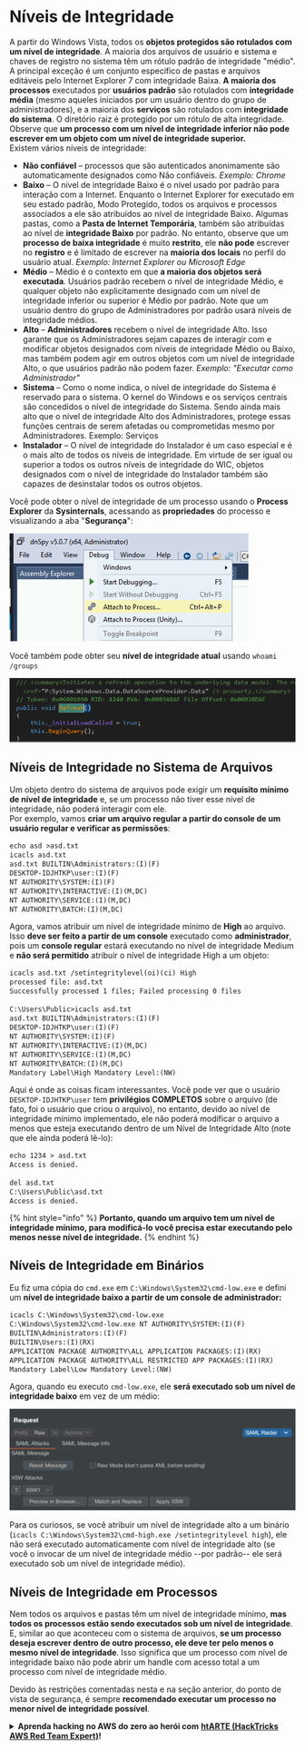 # Níveis de Integridade

A partir do Windows Vista, todos os **objetos protegidos são rotulados com um nível de integridade**. A maioria dos arquivos de usuário e sistema e chaves de registro no sistema têm um rótulo padrão de integridade "médio". A principal exceção é um conjunto específico de pastas e arquivos editáveis pelo Internet Explorer 7 com integridade Baixa. **A maioria dos processos** executados por **usuários padrão** são rotulados com **integridade média** (mesmo aqueles iniciados por um usuário dentro do grupo de administradores), e a maioria dos **serviços** são rotulados com **integridade do sistema**. O diretório raiz é protegido por um rótulo de alta integridade.\
Observe que **um processo com um nível de integridade inferior não pode escrever em um objeto com um nível de integridade superior.**\
Existem vários níveis de integridade:

* **Não confiável** – processos que são autenticados anonimamente são automaticamente designados como Não confiáveis. _Exemplo: Chrome_
* **Baixo** – O nível de integridade Baixo é o nível usado por padrão para interação com a Internet. Enquanto o Internet Explorer for executado em seu estado padrão, Modo Protegido, todos os arquivos e processos associados a ele são atribuídos ao nível de integridade Baixo. Algumas pastas, como a **Pasta de Internet Temporária**, também são atribuídas ao nível de **integridade Baixo** por padrão. No entanto, observe que um **processo de baixa integridade** é muito **restrito**, ele **não pode** escrever no **registro** e é limitado de escrever na **maioria dos locais** no perfil do usuário atual.  _Exemplo: Internet Explorer ou Microsoft Edge_
* **Médio** – Médio é o contexto em que **a maioria dos objetos será executada**. Usuários padrão recebem o nível de integridade Médio, e qualquer objeto não explicitamente designado com um nível de integridade inferior ou superior é Médio por padrão. Note que um usuário dentro do grupo de Administradores por padrão usará níveis de integridade médios.
* **Alto** – **Administradores** recebem o nível de integridade Alto. Isso garante que os Administradores sejam capazes de interagir com e modificar objetos designados com níveis de integridade Médio ou Baixo, mas também podem agir em outros objetos com um nível de integridade Alto, o que usuários padrão não podem fazer. _Exemplo: "Executar como Administrador"_
* **Sistema** – Como o nome indica, o nível de integridade do Sistema é reservado para o sistema. O kernel do Windows e os serviços centrais são concedidos o nível de integridade do Sistema. Sendo ainda mais alto que o nível de integridade Alto dos Administradores, protege essas funções centrais de serem afetadas ou comprometidas mesmo por Administradores. Exemplo: Serviços
* **Instalador** – O nível de integridade do Instalador é um caso especial e é o mais alto de todos os níveis de integridade. Em virtude de ser igual ou superior a todos os outros níveis de integridade do WIC, objetos designados com o nível de integridade do Instalador também são capazes de desinstalar todos os outros objetos.

Você pode obter o nível de integridade de um processo usando o **Process Explorer** da **Sysinternals**, acessando as **propriedades** do processo e visualizando a aba "**Segurança**":

![](<../../.gitbook/assets/image (318).png>)

Você também pode obter seu **nível de integridade atual** usando `whoami /groups`

![](<../../.gitbook/assets/image (319).png>)

## Níveis de Integridade no Sistema de Arquivos

Um objeto dentro do sistema de arquivos pode exigir um **requisito mínimo de nível de integridade** e, se um processo não tiver esse nível de integridade, não poderá interagir com ele.\
Por exemplo, vamos **criar um arquivo regular a partir do console de um usuário regular e verificar as permissões**:
```
echo asd >asd.txt
icacls asd.txt
asd.txt BUILTIN\Administrators:(I)(F)
DESKTOP-IDJHTKP\user:(I)(F)
NT AUTHORITY\SYSTEM:(I)(F)
NT AUTHORITY\INTERACTIVE:(I)(M,DC)
NT AUTHORITY\SERVICE:(I)(M,DC)
NT AUTHORITY\BATCH:(I)(M,DC)
```
Agora, vamos atribuir um nível de integridade mínimo de **High** ao arquivo. Isso **deve ser feito a partir de um console** executado como **administrador**, pois um **console regular** estará executando no nível de integridade Medium e **não será permitido** atribuir o nível de integridade High a um objeto:
```
icacls asd.txt /setintegritylevel(oi)(ci) High
processed file: asd.txt
Successfully processed 1 files; Failed processing 0 files

C:\Users\Public>icacls asd.txt
asd.txt BUILTIN\Administrators:(I)(F)
DESKTOP-IDJHTKP\user:(I)(F)
NT AUTHORITY\SYSTEM:(I)(F)
NT AUTHORITY\INTERACTIVE:(I)(M,DC)
NT AUTHORITY\SERVICE:(I)(M,DC)
NT AUTHORITY\BATCH:(I)(M,DC)
Mandatory Label\High Mandatory Level:(NW)
```
Aqui é onde as coisas ficam interessantes. Você pode ver que o usuário `DESKTOP-IDJHTKP\user` tem **privilégios COMPLETOS** sobre o arquivo (de fato, foi o usuário que criou o arquivo), no entanto, devido ao nível de integridade mínimo implementado, ele não poderá modificar o arquivo a menos que esteja executando dentro de um Nível de Integridade Alto (note que ele ainda poderá lê-lo):
```
echo 1234 > asd.txt
Access is denied.

del asd.txt
C:\Users\Public\asd.txt
Access is denied.
```
{% hint style="info" %}
**Portanto, quando um arquivo tem um nível de integridade mínimo, para modificá-lo você precisa estar executando pelo menos nesse nível de integridade.**
{% endhint %}

## Níveis de Integridade em Binários

Eu fiz uma cópia do `cmd.exe` em `C:\Windows\System32\cmd-low.exe` e defini um **nível de integridade baixo a partir de um console de administrador:**
```
icacls C:\Windows\System32\cmd-low.exe
C:\Windows\System32\cmd-low.exe NT AUTHORITY\SYSTEM:(I)(F)
BUILTIN\Administrators:(I)(F)
BUILTIN\Users:(I)(RX)
APPLICATION PACKAGE AUTHORITY\ALL APPLICATION PACKAGES:(I)(RX)
APPLICATION PACKAGE AUTHORITY\ALL RESTRICTED APP PACKAGES:(I)(RX)
Mandatory Label\Low Mandatory Level:(NW)
```
Agora, quando eu executo `cmd-low.exe`, ele **será executado sob um nível de integridade baixo** em vez de um médio:

![](<../../.gitbook/assets/image (320).png>)

Para os curiosos, se você atribuir um nível de integridade alto a um binário (`icacls C:\Windows\System32\cmd-high.exe /setintegritylevel high`), ele não será executado automaticamente com nível de integridade alto (se você o invocar de um nível de integridade médio --por padrão-- ele será executado sob um nível de integridade médio).

## Níveis de Integridade em Processos

Nem todos os arquivos e pastas têm um nível de integridade mínimo, **mas todos os processos estão sendo executados sob um nível de integridade**. E, similar ao que aconteceu com o sistema de arquivos, **se um processo deseja escrever dentro de outro processo, ele deve ter pelo menos o mesmo nível de integridade**. Isso significa que um processo com nível de integridade baixo não pode abrir um handle com acesso total a um processo com nível de integridade médio.

Devido às restrições comentadas nesta e na seção anterior, do ponto de vista de segurança, é sempre **recomendado executar um processo no menor nível de integridade possível**.


<details>

<summary><strong>Aprenda hacking no AWS do zero ao herói com</strong> <a href="https://training.hacktricks.xyz/courses/arte"><strong>htARTE (HackTricks AWS Red Team Expert)</strong></a><strong>!</strong></summary>

Outras formas de apoiar o HackTricks:

* Se você quer ver sua **empresa anunciada no HackTricks** ou **baixar o HackTricks em PDF**, confira os [**PLANOS DE ASSINATURA**](https://github.com/sponsors/carlospolop)!
* Adquira o [**material oficial PEASS & HackTricks**](https://peass.creator-spring.com)
* Descubra [**A Família PEASS**](https://opensea.io/collection/the-peass-family), nossa coleção de [**NFTs**](https://opensea.io/collection/the-peass-family) exclusivos
* **Junte-se ao grupo** 💬 [**Discord**](https://discord.gg/hRep4RUj7f) ou ao grupo [**telegram**](https://t.me/peass) ou **siga-me** no **Twitter** 🐦 [**@carlospolopm**](https://twitter.com/carlospolopm)**.**
* **Compartilhe suas técnicas de hacking enviando PRs para os repositórios do** [**HackTricks**](https://github.com/carlospolop/hacktricks) e [**HackTricks Cloud**](https://github.com/carlospolop/hacktricks-cloud) no github.

</details>
